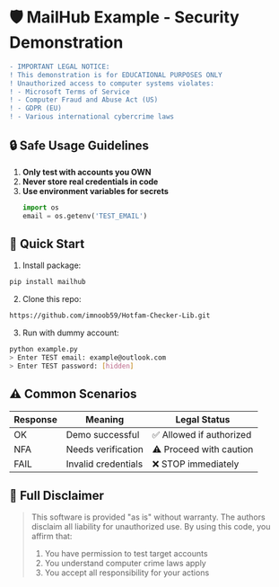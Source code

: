 # 🛡️ MailHub Example - Security Demonstration

```diff
- IMPORTANT LEGAL NOTICE:
! This demonstration is for EDUCATIONAL PURPOSES ONLY
! Unauthorized access to computer systems violates:
! - Microsoft Terms of Service
! - Computer Fraud and Abuse Act (US)
! - GDPR (EU)
! - Various international cybercrime laws
```

## 🔒 Safe Usage Guidelines

1. **Only test with accounts you OWN**
2. **Never store real credentials in code**
3. **Use environment variables for secrets**
   ```python
   import os
   email = os.getenv('TEST_EMAIL')
   ```

## 🚀 Quick Start

1. Install package:
```bash
pip install mailhub
```

2. Clone this repo:
```bash
https://github.com/imnoob59/Hotfam-Checker-Lib.git
```

3. Run with dummy account:
```bash
python example.py
> Enter TEST email: example@outlook.com
> Enter TEST password: [hidden]
```

## ⚠️ Common Scenarios

| Response  | Meaning                     | Legal Status          |
|-----------|-----------------------------|-----------------------|
| OK        | Demo successful             | ✅ Allowed if authorized |
| NFA       | Needs verification          | ⚠️ Proceed with caution |
| FAIL      | Invalid credentials         | ❌ STOP immediately    |

## 📜 Full Disclaimer

> This software is provided "as is" without warranty. The authors disclaim all liability for unauthorized use. By using this code, you affirm that:
> 
> 1. You have permission to test target accounts
> 2. You understand computer crime laws apply
> 3. You accept all responsibility for your actions
